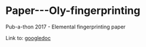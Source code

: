 # Paper---Oly-fingerprinting
Pub-a-thon 2017 - Elemental fingerprinting paper

Link to: [googledoc](https://docs.google.com/a/uw.edu/document/d/1WTC7KaU6UBgPzTA1deSVzFE_qfVY8Kf7UuDEMqPVKPk/edit?usp=sharing)
